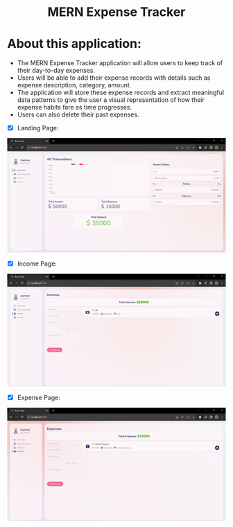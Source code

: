 <div align="center">
<h1> MERN Expense Tracker</h1>
</div>

# About this application:

* The MERN Expense Tracker application will allow users to keep track of their day-to-day expenses.
*  Users will be able to add their expense records with details such as expense description, category, amount.
*  The application will store these expense records and extract meaningful data patterns to give the user a visual representation of how their expense habits fare as time progresses.
*  Users can also delete their past expenses.


- [x] Landing Page:

<a href="#"> ![screenshot](images/readme-images/landing1.png) </a>

- [x] Income Page:

<a href="#"> ![screenshot](images/readme-images/income-page.png) </a>

- [x] Expense Page:

<a href="#"> ![screenshot](images/readme-images/expense-page.png) </a>



